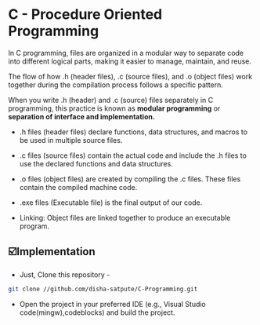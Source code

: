 # C - Procedure Oriented Programming 

In C programming, files are organized in a modular way to separate code into different logical parts, making it easier to manage, maintain, and reuse. 

The flow of how .h (header files), .c (source files), and .o (object files) work together during the compilation process follows a specific pattern.

When you write .h (header) and .c (source) files separately in C programming, this practice is known as **modular programming** or **separation of interface and implementation.**

- .h files (header files) declare functions, data structures, and macros to be used in multiple source files.
- .c files (source files) contain the actual code and include the .h files to use the declared functions and data structures.
- .o files (object files) are created by compiling the .c files. These files contain the compiled machine code.
- .exe files (Executable file) is the final output of our code.

- Linking: Object files are linked together to produce an executable program.
  
## ☑️Implementation
- Just, Clone this repository -
````bash
git clone //github.com/disha-satpute/C-Programming.git
````
- Open the project in your preferred IDE (e.g., Visual Studio code(mingw),codeblocks) and build the project.
